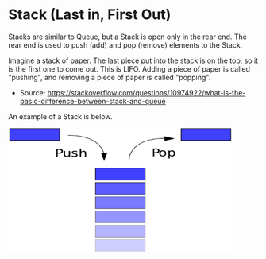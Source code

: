 # Stack (Last in, First Out)
Stacks are similar to Queue, but a Stack is open only in the rear end. The rear end is used to push (add) and pop (remove) elements to the Stack.  

Imagine a stack of paper. The last piece put into the stack is on the top, so it is the first one to come out. This is LIFO. Adding a piece of paper is called "pushing", and removing a piece of paper is called "popping".  
- Source: https://stackoverflow.com/questions/10974922/what-is-the-basic-difference-between-stack-and-queue  

An example of a Stack is below.  

<img src="images/stack.png" width="450" height="250" />